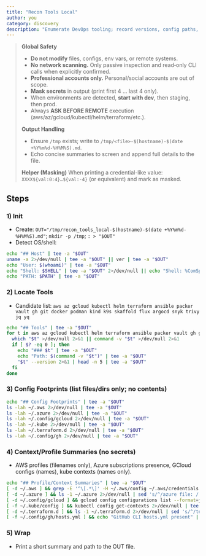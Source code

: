 ```yaml
---
title: "Recon Tools Local"
author: you
category: discovery
description: "Enumerate DevOps tooling; record versions, config paths, and contexts without making changes."
---
```



> **Global Safety**
> - **Do not modify** files, configs, env vars, or remote systems.
> - **No network scanning.** Only passive inspection and read‑only CLI calls when explicitly confirmed.
> - **Professional accounts only.** Personal/social accounts are out of scope.
> - **Mask secrets** in output (print first 4 … last 4 only).
> - When environments are detected, **start with dev**, then staging, then prod.
> - Always **ASK BEFORE REMOTE** execution (aws/az/gcloud/kubectl/helm/terraform/etc.).
>
> **Output Handling**
> - Ensure `/tmp` exists; write to `/tmp/<file>-$(hostname)-$(date +%Y%m%d-%H%M%S).md`.
> - Echo concise summaries to screen and append full details to the file.
>
> **Helper (Masking)**
> When printing a credential-like value: `XXXX${val:0:4}…${val:-4}` (or equivalent) and mark as masked.


## Steps

### 1) Init
- Create: `OUT="/tmp/recon_tools_local-$(hostname)-$(date +%Y%m%d-%H%M%S).md"`; `mkdir -p /tmp`; `: > "$OUT"`
- Detect OS/shell:
```bash
echo "## Host" | tee -a "$OUT"
uname -a 2>/dev/null | tee -a "$OUT" || ver | tee -a "$OUT"
echo "User: $(whoami)" | tee -a "$OUT"
echo "Shell: $SHELL" | tee -a "$OUT" 2>/dev/null || echo "Shell: %ComSpec%" | tee -a "$OUT"
echo "PATH: $PATH" | tee -a "$OUT"
```

### 2) Locate Tools
- Candidate list: `aws az gcloud kubectl helm terraform ansible packer vault gh git docker podman kind k9s skaffold flux argocd snyk trivy jq yq`
```bash
echo "## Tools" | tee -a "$OUT"
for t in aws az gcloud kubectl helm terraform ansible packer vault gh git docker podman kind k9s skaffold flux argocd snyk trivy jq yq; do
  which "$t" >/dev/null 2>&1 || command -v "$t" >/dev/null 2>&1
  if [ $? -eq 0 ]; then
    echo "### $t" | tee -a "$OUT"
    echo "Path: $(command -v "$t")" | tee -a "$OUT"
    "$t" --version 2>&1 | head -n 5 | tee -a "$OUT"
  fi
done
```

### 3) Config Footprints (list files/dirs only; no contents)
```bash
echo "## Config Footprints" | tee -a "$OUT"
ls -lah ~/.aws 2>/dev/null | tee -a "$OUT"
ls -lah ~/.azure 2>/dev/null | tee -a "$OUT"
ls -lah ~/.config/gcloud 2>/dev/null | tee -a "$OUT"
ls -lah ~/.kube 2>/dev/null | tee -a "$OUT"
ls -lah ~/.terraform.d 2>/dev/null | tee -a "$OUT"
ls -lah ~/.config/gh 2>/dev/null | tee -a "$OUT"
```

### 4) Context/Profile Summaries (no secrets)
- AWS profiles (filenames only), Azure subscriptions presence, GCloud configs (names), kube contexts (names only).
```bash
echo "## Profile/Context Summaries" | tee -a "$OUT"
[ -d ~/.aws ] && grep -E '^\[.*\]' -H ~/.aws/config ~/.aws/credentials 2>/dev/null | sed 's/:/ -> /' | tee -a "$OUT"
[ -d ~/.azure ] && ls -1 ~/.azure 2>/dev/null | sed 's/^/azure file: /' | tee -a "$OUT"
[ -d ~/.config/gcloud ] && gcloud config configurations list --format=json 2>/dev/null | tee -a "$OUT"
[ -f ~/.kube/config ] && kubectl config get-contexts 2>/dev/null | tee -a "$OUT"
[ -d ~/.terraform.d ] && ls -1 ~/.terraform.d 2>/dev/null | sed 's/^/terraform.d: /' | tee -a "$OUT"
[ -f ~/.config/gh/hosts.yml ] && echo "GitHub CLI hosts.yml present" | tee -a "$OUT"
```

### 5) Wrap
- Print a short summary and path to the OUT file.
